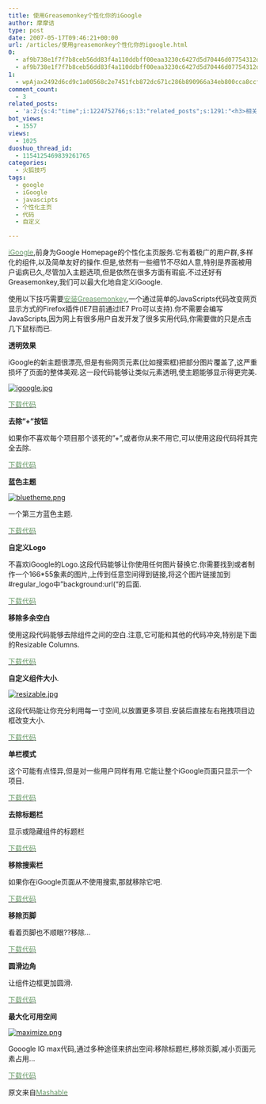 ```yaml
---
title: 使用Greasemonkey个性化你的iGoogle
author: 摩摩诘
type: post
date: 2007-05-17T09:46:21+00:00
url: /articles/使用greasemonkey个性化你的igoogle.html
0:
  - af9b738e1f7f7b8ceb56dd83f4a110ddbff00eaa3230c6427d5d70446d07754312dba05b201ee9fe9c55117eb6a34e00
  - af9b738e1f7f7b8ceb56dd83f4a110ddbff00eaa3230c6427d5d70446d07754312dba05b201ee9fe9c55117eb6a34e00
1:
  - wpAjax2492d6cd9c1a00568c2e7451fcb872dc671c286b890966a34eb800cca8ccff0ddd3003bfbd1be9fd93118487bc50737f
comment_count:
  - 3
related_posts:
  - 'a:2:{s:4:"time";i:1224752766;s:13:"related_posts";s:1291:"<h3>相关日志</h3><ul class="related_post"><li><a href="http://www.digglife.cn/articles/popular-feeds-in-google-reader.html" title="Google Reader中文版里的推荐Feeds">Google Reader中文版里的推荐Feeds</a></li><li><a href="http://www.digglife.cn/articles/google-search-engine-for-ringtones.html" title="Google将发布手机铃声搜索">Google将发布手机铃声搜索</a></li><li><a href="http://www.digglife.cn/articles/how-to-download-published-google-docs.html" title="如何下载公开的Google文档和电子表格">如何下载公开的Google文档和电子表格</a></li><li><a href="http://www.digglife.cn/articles/programing-languages-map-in-google-maps.html" title="编程语言的Google地图:Hello World!世界">编程语言的Google地图:Hello World!世界</a></li><li><a href="http://www.digglife.cn/articles/geeky-google-calendars.html" title="奇客必备的8个特色Google日历">奇客必备的8个特色Google日历</a></li><li><a href="http://www.digglife.cn/articles/clean-your-igoogle.html" title="iGoogle:清理你的个性化主页">iGoogle:清理你的个性化主页</a></li><li><a href="http://www.digglife.cn/articles/google-logos.html" title="十个你可能从未见过的Google Logo">十个你可能从未见过的Google Logo</a></li></ul>";}'
bot_views:
  - 1557
views:
  - 1025
duoshuo_thread_id:
  - 1154125469839261765
categories:
  - 火狐技巧
tags:
  - google
  - iGoogle
  - javascipts
  - 个性化主页
  - 代码
  - 自定义

---
```

[<font color="#669966">iGoogle</font>][1],前身为Google Homepage的个性化主页服务.它有着极广的用户群,多样化的组件,以及简单友好的操作.但是,依然有一些细节不尽如人意,特别是界面被用户诟病已久,尽管加入主题选项,但是依然在很多方面有瑕疵.不过还好有Greasemonkey,我们可以最大化地自定义iGoogle.

使用以下技巧需要<a target="_blank" href="http://www.greasespot.net/"><font color="#669966">安装Greasemonkey</font></a>,一个通过简单的JavaScripts代码改变网页显示方式的Firefox插件(IE7目前通过IE7 Pro可以支持).你不需要会编写JavaScripts,因为网上有很多用户自发开发了很多实用代码,你需要做的只是点击几下鼠标而已.

**透明效果**

iGoogle的新主题很漂亮,但是有些网页元素(比如搜索框)把部分图片覆盖了,这严重损坏了页面的整体美观.这一段代码能够让类似元素透明,使主题能够显示得更完美.

[![igoogle.jpg][2]][3]

<a target="_blank" href="http://userstyles.org/style/show/2162"><font color="#669966">下载代码</font></a>

**去除&#8221;+&#8221;按钮**

如果你不喜欢每个项目那个该死的&#8221;+&#8221;,或者你从来不用它,可以使用这段代码将其完全去除.

<a target="_blank" href="http://userstyles.org/style/show/1766"><font color="#669966">下载代码</font></a>

**蓝色主题**

[![bluetheme.png][4]][5]
  
一个第三方蓝色主题.

<a target="_blank" href="http://googlesystem.blogspot.com/2007/01/google-personalized-homepage-blue.html"><font color="#669966">下载代码</font></a>

**自定义Logo**

不喜欢iGoogle的Logo.这段代码能够让你使用任何图片替换它.你需要找到或者制作一个166*55象素的图片,上传到任意空间得到链接,将这个图片链接加到#regular_logo中&#8221;background:url(&#8220;的后面.

<a target="_blank" href="http://userscripts.org/scripts/show/8953"><font color="#669966">下载代码</font></a>

[][6]

**移除多余空白**

使用这段代码能够去除组件之间的空白.注意,它可能和其他的代码冲突,特别是下面的Resizable Columns.

<a target="_blank" href="http://userstyles.org/style/show/1327"><font color="#669966">下载代码</font></a>

[][7]

**自定义组件大小**.

[![resizable.jpg][8]][9]

这段代码能让你充分利用每一寸空间,以放置更多项目.安装后直接左右拖拽项目边框改变大小.

<a target="_blank" href="http://userscripts.org/scripts/show/8162"><font color="#669966">下载代码</font></a>

[][10]

**单栏模式**

这个可能有点怪异,但是对一些用户同样有用.它能让整个iGoogle页面只显示一个项目.

<a target="_blank" href="http://userstyles.org/style/show/1509"><font color="#669966">下载代码</font></a>

**去除标题栏**

显示或隐藏组件的标题栏

<a target="_blank" href="http://userscripts.org/scripts/show/8201"><font color="#669966">下载代码</font></a>

**移除搜索栏**

如果你在iGoogle页面从不使用搜索,那就移除它吧.

<a target="_blank" href="http://userscripts.org/scripts/show/2496"><font color="#669966">下载代码</font></a>

**移除页脚**

看着页脚也不顺眼??移除&#8230;

<a target="_blank" href="http://userscripts.org/scripts/show/7736"><font color="#669966">下载代码</font></a>

**圆滑边角**

让组件边框更加圆滑.

<a target="_blank" href="http://userscripts.org/scripts/show/8772"><font color="#669966">下载代码</font></a>

**最大化可用空间**

[![maximize.png][11]][12]

Gooogle IG max代码,通过多种途径来挤出空间:移除标题栏,移除页脚,减小页面元素占用&#8230;

<a target="_blank" href="http://userscripts.org/scripts/show/7912"><font color="#669966">下载代码</font></a>

原文来自<a target="_blank" href="http://mashable.com/2007/05/11/igoogle/"><font color="#669966">Mashable</font></a>

 [1]: http://www.google.com/ig
 [2]: https://www.digglife.net/wp-content/uploads/3/379/2007/05/igoogle.jpg
 [3]: https://www.digglife.net/wp-content/uploads/3/379/2007/05/igoogle.jpg "igoogle.jpg"
 [4]: https://www.digglife.net/wp-content/uploads/3/379/2007/05/bluetheme.png
 [5]: https://www.digglife.net/wp-content/uploads/3/379/2007/05/bluetheme.png "bluetheme.png"
 [6]: http://userscripts.org/scripts/show/8953
 [7]: http://userstyles.org/style/show/1327
 [8]: https://www.digglife.net/wp-content/uploads/3/379/2007/05/resizable.jpg
 [9]: https://www.digglife.net/wp-content/uploads/3/379/2007/05/resizable.jpg "resizable.jpg"
 [10]: http://userscripts.org/scripts/show/8162
 [11]: https://www.digglife.net/wp-content/uploads/3/379/2007/05/maximize.png
 [12]: https://www.digglife.net/wp-content/uploads/3/379/2007/05/maximize.png "maximize.png"
